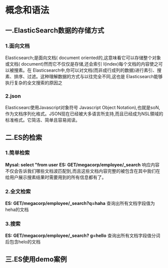# 概念和语法

## 一.ElasticSearch数据的存储方式

### 1.面向文档

Elasticsearch;是面向文档( document oriented的,这意味看它可以存储整个对象或文档( document)然而它不仅仅是存储,还会索引 I(index)每个文档的内容使之可以被搜素。在 Elasticsearch中,你可以对文档(而非成行成列的数据)进行素引、搜素、排序、过滤。这种理解数据的方式与以往完全不同,这也是 Elasticsearch能够执行复杂的全文搜索的原因之

### 2.json 

Elasticsearc使用Javascript对象符号 Javascript Object Notation),也就是soN,作为文档序列化格式。JSON现在已经被大多语言所支持,而且已经成为NSL領域的标准格式。它简洁、简单且容易阅读。

## 二.ES的检索

### 1.简单检索

**Mysal: select "from user**
		**ES: GET/megacorp/employee/_search**
响应内容不仅会告诉我们哪些文档波匹配到,而且这些文档内容完整的被包含在其中我们在给用户展示搜素结果时需要用到的所有信息都有了。

### 2.全文检索

**ES: GET/megacorp/employee/_search?q=haha**
查询出所有文档字段值为heha的文档

### 3.搜索

**ES: GET/megacorp/employee/_search? g=hello**
查询出所有文档字段值分词后包含helo的文档

## 三.ES使用demo案例

